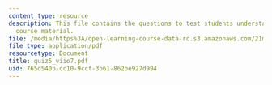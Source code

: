 ```yaml
---
content_type: resource
description: This file contains the questions to test students understanding on the
  course material.
file: /media/https%3A/open-learning-course-data-rc.s3.amazonaws.com/21m-302-harmony-and-counterpoint-ii-spring-2005/765d540bcc109ccf3b61862be927d994_quiz5_viio7.pdf
file_type: application/pdf
resourcetype: Document
title: quiz5_viio7.pdf
uid: 765d540b-cc10-9ccf-3b61-862be927d994
---
```

